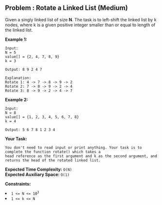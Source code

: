 ## Problem : Rotate a Linked List (Medium)
Given a singly linked list of size **N**. The task is to left-shift the linked list by k nodes, where k is a given positive integer smaller than or equal to length of the linked list.

**Example 1:**
```
Input:
N = 5
value[] = {2, 4, 7, 8, 9}
k = 3

Output: 8 9 2 4 7

Explanation:
Rotate 1: 4 -> 7 -> 8 -> 9 -> 2
Rotate 2: 7 -> 8 -> 9 -> 2 -> 4
Rotate 3: 8 -> 9 -> 2 -> 4 -> 7
```

**Example 2:**
```
Input:
N = 8
value[] = {1, 2, 3, 4, 5, 6, 7, 8}
k = 4

Output: 5 6 7 8 1 2 3 4
```

**Your Task:**
```
You don't need to read input or print anything. Your task is to complete the function rotate() which takes a 
head reference as the first argument and k as the second argument, and returns the head of the rotated linked list.
```

**Expected Time Complexity:** ```O(N)```<br>
**Expected Auxiliary Space:** ```O(1)```

**Constraints:**
<li><code>1 <= N <= 10<sup>3</sup></code></li>
<li><code>1 <= k <= N</code></li>
